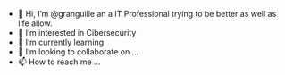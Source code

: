- 👋 Hi, I’m @granguille an a IT Professional trying to be better as well as life allow.
- 👀 I’m interested in Cibersecurity
- 🌱 I’m currently learning
- 💞️ I’m looking to collaborate on ...
- 📫 How to reach me ...

<!---
granguille/granguille is a ✨ special ✨ repository because its `README.md` (this file) appears on your GitHub profile.
You can click the Preview link to take a look at your changes.
--->

